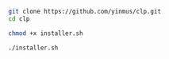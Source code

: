 ```bash
git clone https://github.com/yinmus/clp.git
cd clp
```

```bash
chmod +x installer.sh
```

```bash
./installer.sh
```
